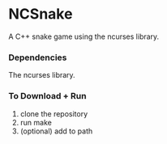 # NCSnake
A C++ snake game using the ncurses library.
### Dependencies
The ncurses library.
### To Download + Run
1. clone the repository
2. run make
3. (optional) add to path
